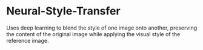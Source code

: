 # Neural-Style-Transfer
Uses deep learning to blend the style of one image onto another, preserving the content of the original image while applying the visual style of the reference image.
